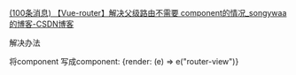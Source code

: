 [(100条消息) 【Vue-router】解决父级路由不需要 component的情况_songywaa的博客-CSDN博客](https://blog.csdn.net/weixin_42288182/article/details/115176711)

解决办法

将component 写成component: {render: (e) => e("router-view")}